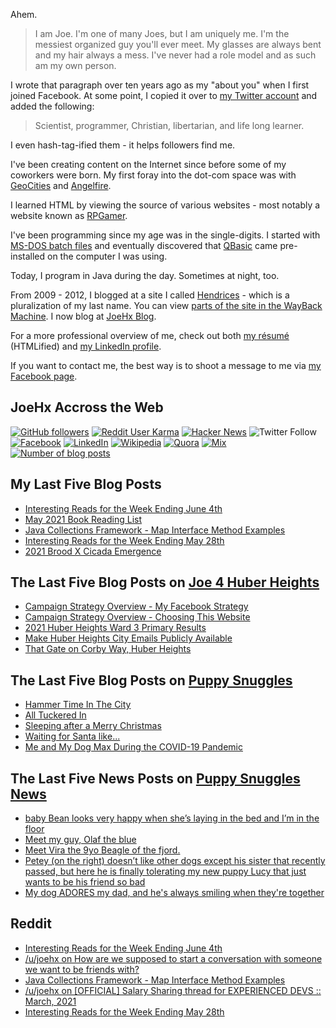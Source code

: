Ahem.

> I am Joe. I'm one of many Joes, but I am uniquely me. I'm the messiest organized guy you'll ever meet. My glasses are always bent and my hair always a mess. I've never had a role model and as such am my own person.

I wrote that paragraph over ten years ago as my "about you" when I first joined Facebook. At some point, I copied it over to [my Twitter account](https://twitter.com/JoeHxBlog) and added the following:

> Scientist, programmer, Christian, libertarian, and life long learner.

I even hash-tag-ified them - it helps followers find me.

I've been creating content on the Internet since before some of my coworkers were born. My first foray into the dot-com space was with [GeoCities](https://en.wikipedia.org/wiki/Yahoo!_GeoCities) and [Angelfire](https://en.wikipedia.org/wiki/Angelfire).

I learned HTML by viewing the source of various websites - most notably a website known as [RPGamer](https://rpgamer.com/).

I've been programming since my age was in the single-digits. I started with [MS-DOS batch files](https://en.wikipedia.org/wiki/Batch_file) and eventually discovered that [QBasic](https://en.wikipedia.org/wiki/QBasic) came pre-installed on the computer I was using.

Today, I program in Java during the day. Sometimes at night, too.

From 2009 - 2012, I blogged at a site I called [Hendrices](https://www.facebook.com/Hendricescom/) - which is a pluralization of my last name. You can view [parts of the site in the WayBack Machine](https://web.archive.org/web/20090731115109/http://www.hendrices.com/). I now blog at [JoeHx Blog](https://www.joehxblog.com/).

For a more professional overview of me, check out both [my r&eacute;sum&eacute;](https://www.joehxblog.com/resume/) (HTMLified) and [my LinkedIn profile](https://www.linkedin.com/in/joehx/).

If you want to contact me, the best way is to shoot a message to me via [my Facebook page](https://www.facebook.com/JoeHxBlog/).

## JoeHx Accross the Web

[![GitHub followers](https://img.shields.io/github/followers/hendrixjoseph?label=GitHub&style=for-the-badge&logo=github)](https://github.com/hendrixjoseph)
[![Reddit User Karma](https://img.shields.io/reddit/user-karma/combined/joehx?label=Reddit&style=for-the-badge&logo=reddit)](https://www.reddit.com/user/joehx/)
[![Hacker News](https://img.shields.io/badge/dynamic/json?label=hacker+news&query=%24.karma&url=https%3A%2F%2Fhacker-news.firebaseio.com%2Fv0%2Fuser%2Fjoehx2.json&color=ff6600&style=for-the-badge&logo=y-combinator)](https://news.ycombinator.com/user?id=joehx2)
![Twitter Follow](https://img.shields.io/twitter/follow/JoeHxBlog?label=Twitter&style=for-the-badge&logo=twitter&color=1da1f2)
[![Facebook](https://img.shields.io/static/v1?label=FACEBOOK&message=137%20LIKES&color=3b5998&style=for-the-badge&logo=facebook)](https://www.facebook.com/JoeHxBlog)
[![LinkedIn](https://img.shields.io/static/v1?label=linkedin&message=193%20connections&color=2867b2&style=for-the-badge&logo=linkedin)](https://www.linkedin.com/in/joehx)
[![Wikipedia](https://img.shields.io/badge/dynamic/xml?label=wikipedia&query=%2F%2F%2A%5B%40id%3D%22general-stats%22%5D%2Fdiv%2Fdiv%2Fdiv%5B1%5D%2Ftable%2Ftbody%2Ftr%5B11%5D%2Ftd%5B2%5D%2Fstrong&suffix=%20edits&url=https%3A%2F%2Fxtools.wmflabs.org%2Fec%2Fen.wikipedia.org%2FHendrixjoseph&style=for-the-badge&logo=wikipedia&color=9f9f9f)](https://en.wikipedia.org/wiki/User:Hendrixjoseph)
[![Quora](https://img.shields.io/static/v1?label=quora&message=110%20followers&color=b92b27&style=for-the-badge&logo=quora&logoColor=b92b27)](https://www.quora.com/profile/Joseph-Hendrix)
[![Mix](https://img.shields.io/static/v1?label=mix&message=14k%20followers&color=ff8126&style=for-the-badge&logo=mix&logoColor=ff8126)](https://mix.com/joehx)
[![Number of blog posts](https://img.shields.io/endpoint?style=for-the-badge&url=https%3A%2F%2Fwww.joehxblog.com%2Fdata%2Fnumposts.json)](https://www.joehxblog.com/)

## My Last Five Blog Posts

<!-- JOEHXBLOG:START -->
- [Interesting Reads for the Week Ending June 4th](https://www.joehxblog.com/june-4-interesting-reads/)
- [May 2021 Book Reading List](https://www.joehxblog.com/may-2021-book-reading-list/)
- [Java Collections Framework - Map Interface Method Examples](https://www.joehxblog.com/map-interface-method-examples/)
- [Interesting Reads for the Week Ending May 28th](https://www.joehxblog.com/may-28-interesting-reads/)
- [2021 Brood X Cicada Emergence](https://www.joehxblog.com/2021-brood-x-cicada-emergence/)
<!-- JOEHXBLOG:END -->

## The Last Five Blog Posts on [Joe 4 Huber Heights](https://www.joe4huberheights.com/)

<!-- JOE4HUBERHEIGHTS:START -->
- [Campaign Strategy Overview - My Facebook Strategy](https://www.joe4huberheights.com/my-facebook-strategy/)
- [Campaign Strategy Overview - Choosing This Website](https://www.joe4huberheights.com/choosing-this-website/)
- [2021 Huber Heights Ward 3 Primary Results](https://www.joe4huberheights.com/2021-huber-heights-primary-results/)
- [Make Huber Heights City Emails Publicly Available](https://www.joe4huberheights.com/make-huber-heights-city-emails-publicly-available/)
- [That Gate on Corby Way, Huber Heights](https://www.joe4huberheights.com/that-gate-on-corby-way/)
<!-- JOE4HUBERHEIGHTS:END -->

## The Last Five Blog Posts on [Puppy Snuggles](https://www.puppy-snuggles.com/)

<!-- PUPPY-SNUGGLES:START -->
- [Hammer Time In The City](https://www.puppy-snuggles.com/blog/hammer-time-in-the-city/)
- [All Tuckered In](https://www.puppy-snuggles.com/blog/all-tuckered-in/)
- [Sleeping after a Merry Christmas](https://www.puppy-snuggles.com/blog/sleeping-after-a-merry-christmas/)
- [Waiting for Santa like...](https://www.puppy-snuggles.com/blog/waiting-for-santa-like/)
- [Me and My Dog Max During the COVID-19 Pandemic](https://www.puppy-snuggles.com/blog/me-and-my-dog-max-during-the-covid-19-pandemic/)
<!-- PUPPY-SNUGGLES:END -->

## The Last Five News Posts on [Puppy Snuggles News](https://news.puppy-snuggles.com/)

<!-- PUPPY-SNUGGLES-NEWS:START -->
- [baby Bean looks very happy when she’s laying in the bed and I’m in the floor](https://news.puppy-snuggles.com/6695801/baby-bean-looks-very-happy-when-shes-laying-in-the-bed-and-im-in-the-floor)
- [Meet my guy, Olaf the blue](https://news.puppy-snuggles.com/6726898/meet-my-guy-olaf-the-blue)
- [Meet Vira the 9yo Beagle of the fjord.](https://news.puppy-snuggles.com/6718610/meet-vira-the-9yo-beagle-of-the-fjord)
- [Petey (on the right) doesn’t like other dogs except his sister that recently passed, but here he is finally tolerating my new puppy Lucy that just wants to be his friend so bad](https://news.puppy-snuggles.com/5714178/petey-on-the-right-doesnt-like-other-dogs-except-his-sister-that-recently-passed-but-here-he-is-finally-tolerating-my-new-puppy-lucy-that-just-wants-to-be-his-friend-so-bad)
- [My dog ADORES my dad, and he's always smiling when they're together](https://news.puppy-snuggles.com/6726899/my-dog-adores-my-dad-and-hes-always-smiling-when-theyre-together)
<!-- PUPPY-SNUGGLES-NEWS:END -->

## Reddit

<!-- REDDIT:START -->
- [Interesting Reads for the Week Ending June 4th](https://www.reddit.com/r/Blogswap/comments/ns8hra/interesting_reads_for_the_week_ending_june_4th/)
- [/u/joehx on How are we supposed to start a conversation with someone we want to be friends with?](https://www.reddit.com/r/AskReddit/comments/nre277/how_are_we_supposed_to_start_a_conversation_with/h0h21dm/)
- [Java Collections Framework - Map Interface Method Examples](https://www.reddit.com/r/u_joehx/comments/npxfgb/java_collections_framework_map_interface_method/)
- [/u/joehx on [OFFICIAL] Salary Sharing thread for EXPERIENCED DEVS :: March, 2021](https://www.reddit.com/r/cscareerquestions/comments/m7l7z6/official_salary_sharing_thread_for_experienced/h070r8k/)
- [Interesting Reads for the Week Ending May 28th](https://www.reddit.com/r/u_joehx/comments/nn65u3/interesting_reads_for_the_week_ending_may_28th/)
<!-- REDDIT:END -->

